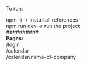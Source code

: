 To run:

<div>npm -i -> Install all references</ div>
<div>npm run dev -> run the project</ div>

<div>##########</ div>
<div><b>Pages:</b></ div>
<div>/login</ div>
<div>/calendar</ div>
<div>/calendar/name-of-company</ div>
